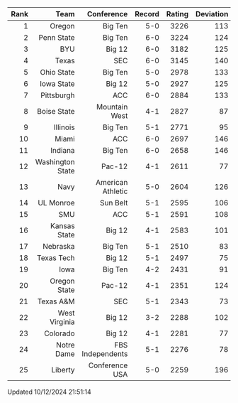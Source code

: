 | Rank  | Team                 | Conference           | Record   | Rating | Deviation |
| ---:  | ---:                 | ---:                 | ---:     | ---:   | ---:      |
| 1     | Oregon               | Big Ten              | 5-0      | 3226   | 113       |
| 2     | Penn State           | Big Ten              | 6-0      | 3224   | 124       |
| 3     | BYU                  | Big 12               | 6-0      | 3182   | 125       |
| 4     | Texas                | SEC                  | 6-0      | 3145   | 140       |
| 5     | Ohio State           | Big Ten              | 5-0      | 2978   | 133       |
| 6     | Iowa State           | Big 12               | 5-0      | 2927   | 125       |
| 7     | Pittsburgh           | ACC                  | 6-0      | 2884   | 133       |
| 8     | Boise State          | Mountain West        | 4-1      | 2827   | 87        |
| 9     | Illinois             | Big Ten              | 5-1      | 2771   | 95        |
| 10    | Miami                | ACC                  | 6-0      | 2697   | 146       |
| 11    | Indiana              | Big Ten              | 6-0      | 2658   | 146       |
| 12    | Washington State     | Pac-12               | 4-1      | 2611   | 77        |
| 13    | Navy                 | American Athletic    | 5-0      | 2604   | 126       |
| 14    | UL Monroe            | Sun Belt             | 5-1      | 2595   | 106       |
| 15    | SMU                  | ACC                  | 5-1      | 2591   | 108       |
| 16    | Kansas State         | Big 12               | 4-1      | 2583   | 101       |
| 17    | Nebraska             | Big Ten              | 5-1      | 2510   | 83        |
| 18    | Texas Tech           | Big 12               | 5-1      | 2497   | 75        |
| 19    | Iowa                 | Big Ten              | 4-2      | 2431   | 91        |
| 20    | Oregon State         | Pac-12               | 4-1      | 2351   | 124       |
| 21    | Texas A&M            | SEC                  | 5-1      | 2343   | 73        |
| 22    | West Virginia        | Big 12               | 3-2      | 2288   | 102       |
| 23    | Colorado             | Big 12               | 4-1      | 2281   | 77        |
| 24    | Notre Dame           | FBS Independents     | 5-1      | 2276   | 78        |
| 25    | Liberty              | Conference USA       | 5-0      | 2259   | 196       |

Updated 10/12/2024 21:51:14
